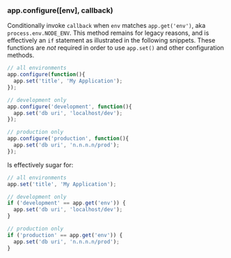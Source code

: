 <h3 id='app.configure'>app.configure([env], callback)</h3>

Conditionally invoke `callback` when `env` matches `app.get('env')`,
aka `process.env.NODE_ENV`. This method remains for legacy reasons, and is effectively
an `if` statement as illustrated in the following snippets. These functions are <em>not</em>
required in order to use `app.set()` and other configuration methods.

~~~js
// all environments
app.configure(function(){
  app.set('title', 'My Application');
});

// development only
app.configure('development', function(){
  app.set('db uri', 'localhost/dev');
});

// production only
app.configure('production', function(){
  app.set('db uri', 'n.n.n.n/prod');
});
~~~

Is effectively sugar for:

~~~js
// all environments
app.set('title', 'My Application');

// development only
if ('development' == app.get('env')) {
  app.set('db uri', 'localhost/dev');
}

// production only
if ('production' == app.get('env')) {
  app.set('db uri', 'n.n.n.n/prod');
}
~~~
